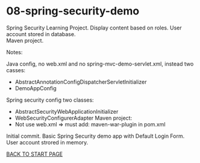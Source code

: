 # 08-spring-security-demo
Spring Security Learning Project. Display content based on roles. User account stored in database.  
Maven project.


Notes: 

Java config, no web.xml and no spring-mvc-demo-servlet.xml, instead two casses:  
  - AbstractAnnotationConfigDispatcherServletInitializer  
  - DemoAppConfig  
  
Spring security config two classes:  
  - AbstractSecurityWebApplicationInitializer  
  - WebSecurityConfigurerAdapter
Maven project:  
  - Not use  web.xml => must add: maven-war-plugin in pom.xml


Initial commit. Basic Spring Security demo app with Default Login Form. User account strored in memory.  

[BACK TO START PAGE](https://github.com/FlorescuAndrei/Start.git) 

